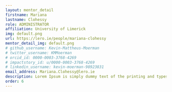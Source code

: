 ```yaml
---
layout: mentor_detail
firstname: Mariana
lastname: Clohessy
role: ADMINISTRATOR
affiliation: University of Limerick
img: default.png
url: https://lero.ie/people/mariana-clohessy
mentor_detail_img: default.png
# github_username: Kevin-Mattheus-Moerman
# twitter_username: KMMoerman
# orcid_id: 0000-0003-3768-4269
# impactstory_id: u/0000-0003-3768-4269
# linkedin_username: kevin-moerman-98923831
email_address: Mariana.Clohessy@lero.ie
description: Lorem Ipsum is simply dummy text of the printing and typesetting industry. Lorem Ipsum has been the industry's standard dummy text ever since the 1500s, when an unknown printer took a galley of type and scrambled it to make a type specimen book. It has survived not only five centuries, but also the leap into electronic typesetting, remaining essentially unchanged.
order: 6
---
```

